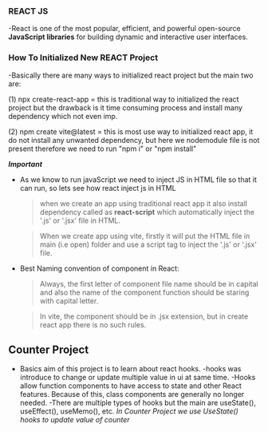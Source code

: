 ### REACT JS
-React is one of the most popular, efficient, and powerful open-source **JavaScript libraries** for building dynamic and interactive user interfaces.

### How To Initialized New REACT Project
-Basically there are many ways to initialized react project but the main two are:

(1) npx create-react-app = this is traditional way to initialized the react project but the drawback is it time consuming process and install many dependency which not even imp.

(2) npm create vite@latest = this is most use way to initialized react app, it do not install any unwanted dependency, but here we nodemodule file is not present therefore we need to run "npm i" or "npm install"

***Important***
- As we know to run javaScript we need to inject JS in HTML file so that it can run, so lets see how react inject js in HTML
    > when we create an app using traditional react app it also install dependency called as **react-script** which automatically inject the '.js' or '.jsx' file in HTML.

    > When we create app using vite, firstly it will put the HTML file in main (i.e open) folder and use a script tag to inject the '.js' or '.jsx' file.

- Best Naming convention of component in React:
    >Always, the first letter of component file name should be in capital and also the name of the component function should  be staring with capital letter.
    
    >In vite, the component should be in .jsx extension, but in create react app there is no such rules.




## Counter Project
- Basics aim of this project is to learn about react hooks.
-hooks was introduce to change or update multiple value in ui at same time.
-Hooks allow function components to have access to state and other React features. Because of this, class components are generally no longer needed.
-There are multiple types of hooks but the main are useState(), useEffect(), useMemo(), etc.
*In Counter Project we use UseState() hooks to update value of counter*  